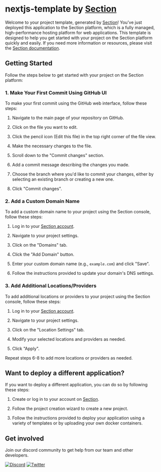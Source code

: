 # nextjs-template by [Section](https://www.section.io/)

Welcome to your project template, generated by [Section](https://www.section.io/)! You've just deployed this application to the Section platform, which is a fully managed, high-performance hosting platform for web applications. This template is designed to help you get started with your project on the Section platform quickly and easily. If you need more information or resources, please visit the [Section documentation](https://www.section.io/docs/).

## Getting Started

Follow the steps below to get started with your project on the Section platform:

### 1. Make Your First Commit Using GitHub UI

To make your first commit using the GitHub web interface, follow these steps:

1. Navigate to the main page of your repository on GitHub.

1. Click on the file you want to edit.

1. Click the pencil icon (Edit this file) in the top right corner of the file view.

1. Make the necessary changes to the file.

1. Scroll down to the "Commit changes" section.

1. Add a commit message describing the changes you made.

1. Choose the branch where you'd like to commit your changes, either by selecting an existing branch or creating a new one.

1. Click "Commit changes".

### 2. Add a Custom Domain Name

To add a custom domain name to your project using the Section console, follow these steps:

1. Log in to your [Section account](https://www.section.io/).

1. Navigate to your project settings.

1. Click on the "Domains" tab.

1. Click the "Add Domain" button.

1. Enter your custom domain name (e.g., `example.com`) and click "Save".

1. Follow the instructions provided to update your domain's DNS settings.

### 3. Add Additional Locations/Providers

To add additional locations or providers to your project using the Section console, follow these steps:

1. Log in to your [Section account](https://www.section.io/).

1. Navigate to your project settings.

1. Click on the "Location Settings" tab.

1. Modify your selected locations and providers as needed.

1. Click "Apply".

Repeat steps 6-8 to add more locations or providers as needed.

## Want to deploy a different application?

If you want to deploy a different application, you can do so by following these steps:

1. Create or log in to your account on [Section](https://www.section.io/).

1. Follow the project creation wizard to create a new project.

1. Follow the instructions provided to deploy your application using a variety of templates or by uploading your own docker containers.

## Get involved

Join our discord community to get help from our team and other developers.

[![Discord](https://img.shields.io/discord/554724688312401921?color=7289da&label=discord&logo=discord&logoColor=white)](https://discord.gg/J7fUts7j)
[![Twitter](https://img.shields.io/twitter/follow/sectionio?style=social)](https://twitter.com/sectionio)
